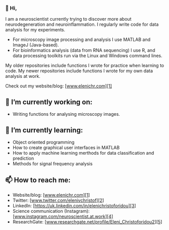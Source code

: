 ### 👋 Hi,

I am a neuroscientist currently trying to discover more about neurodegeneration and neuroinflammation. I regularly write code for data analysis for my experiments.

- For microscopy image processing and analysis I use MATLAB and ImageJ (Java-based).
- For bioinformatics analysis (data from RNA sequencing) I use R, and data processing toolkits run via the Linux and Windows command lines.

My older repositories include functions I wrote for practice when learning to code. My newer repositories include functions I wrote for my own data analysis at work.

Check out my website/blog: [www.elenichr.com][1]

## 🔭 I’m currently working on:

- Writing functions for analysing microscopy images.

## 🌱 I’m currently learning:

- Object oriented programming
- How to create graphical user interfaces in MATLAB
- How to apply machine learning merthods for data classification and prediction
- Methods for signal frequency analysis

## 📫 How to reach me:

- Website/blog: [www.elenichr.com][1]
- Twitter: [www.twitter.com/elenivchristof][2]
- LinkedIn: [https://uk.linkedin.com/in/elenichristoforidou][3]
- Science communication (Instagram): [www.instagram.com/neuroscientist.at.work][4]
- ResearchGate: [www.researchgate.net/profile/Eleni_Christoforidou2][5]

[1]: www.elenichr.com
[2]: www.twitter.com/elenivchristof
[3]: https://uk.linkedin.com/in/elenichristoforidou
[4]: www.instagram.com/neuroscientist.at.work
[5]: www.researchgate.net/profile/Eleni_Christoforidou2
